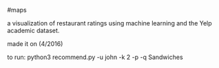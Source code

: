 #maps


a visualization of restaurant ratings using machine learning and the Yelp academic dataset.

made it on (4/2016)

to run: python3 recommend.py -u john -k 2 -p -q Sandwiches

